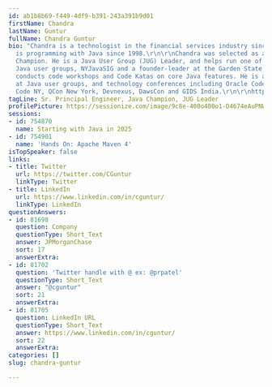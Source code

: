 ```yaml
---
id: ab1b8b69-f449-4df9-b391-243a391b9d01
firstName: Chandra
lastName: Guntur
fullName: Chandra Guntur
bio: "Chandra is a technologist in the financial services industry since 2003 and
  is programming with Java since 1998.\r\n\r\nChandra was selected as a 2019 Java
  Champion. He is a Java User Group (JUG) Leader, and helps run one of the largest
  Java user groups, NYJavaSIG and a founder-leader at the Garden State JUG.\r\n\r\nChandra
  conducts code workshops and Code Katas on core Java features. He is a frequent speaker
  at Java user groups, and technology conferences including Oracle CodeOne, Oracle
  Code NY, QCon New York, Devnexus, DawsCon and GIDS India.\r\n\r\nhttps://github.com/c-guntur/current-abstracts/blob/master/AboutChandraGuntur.adoc\r\n"
tagLine: Sr. Principal Engineer, Java Champion, JUG Leader
profilePicture: https://sessionize.com/image/9c8e-400o400o1-D4674eAuPNWvtthbVLUFgr.jpg
sessions:
- id: 754870
  name: Starting with Java in 2025
- id: 754901
  name: 'Hands On: Apache Maven 4'
isTopSpeaker: false
links:
- title: Twitter
  url: https://twitter.com/CGuntur
  linkType: Twitter
- title: LinkedIn
  url: https://www.linkedin.com/in/cguntur/
  linkType: LinkedIn
questionAnswers:
- id: 81698
  question: Company
  questionType: Short_Text
  answer: JPMorganChase
  sort: 17
  answerExtra:
- id: 81702
  question: 'Twitter handle with @ ex: @prpatel'
  questionType: Short_Text
  answer: "@cguntur"
  sort: 21
  answerExtra:
- id: 81705
  question: LinkedIn URL
  questionType: Short_Text
  answer: https://www.linkedin.com/in/cguntur/
  sort: 22
  answerExtra:
categories: []
slug: chandra-guntur

---
```

